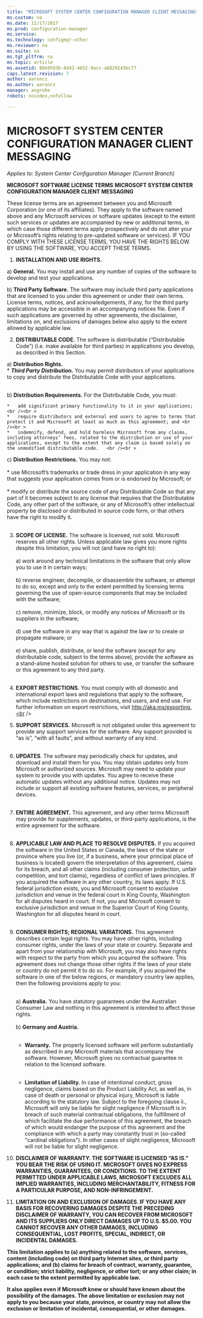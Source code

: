 ```yaml
---
title: "MICROSOFT SYSTEM CENTER CONFIGURATION MANAGER CLIENT MESSAGING"
ms.custom: na
ms.date: 11/17/2017
ms.prod: configuration-manager
ms.service:
ms.technology: configmgr-other
ms.reviewer: na
ms.suite: na
ms.tgt_pltfrm: na
ms.topic: article
ms.assetid: 88e9583b-8d42-4652-9acc-a6829243bc77
caps.latest.revision: 7
author: aaronczms.author: aaronczmanager: angrobe
robots: noindex,nofollow

---
```

# MICROSOFT SYSTEM CENTER CONFIGURATION MANAGER CLIENT MESSAGING*Applies to: System Center Configuration Manager (Current Branch)*
**MICROSOFT SOFTWARE LICENSE TERMS**
**MICROSOFT SYSTEM CENTER CONFIGURATION MANAGER CLIENT MESSAGING**

These license terms are an agreement between you and Microsoft Corporation (or one of its affiliates). They apply to the software named above and any Microsoft services or software updates (except to the extent such services or updates are accompanied by new or additional terms, in which case those different terms apply prospectively and do not alter your or Microsoft’s rights relating to pre-updated software or services). IF YOU COMPLY WITH THESE LICENSE TERMS, YOU HAVE THE RIGHTS BELOW.  BY USING THE SOFTWARE, YOU ACCEPT THESE TERMS.


1.	**INSTALLATION AND USE RIGHTS.**   

  a)	**General.** You may install and use any number of copies of the software to develop and test your applications.   

  b)	**Third Party Software.** The software may include third party applications that are licensed to you under this agreement or under their own terms. License terms, notices, and acknowledgements, if any, for the third party applications may be accessible in an accompanying notices file. Even if such applications are governed by other agreements, the disclaimer, limitations on, and exclusions of damages below also apply to the extent allowed by applicable law.

2. **DISTRIBUTABLE CODE.** The software is distributable (“Distributable Code”) (i.e. make available for third parties) in applications you develop, as described in this Section.  

  a)	**Distribution Rights.**   
      * ***Third Party Distribution.*** You may permit distributors of your applications to copy and distribute the Distributable Code with your applications.     <br /><br >

 b)	**Distribution Requirements.** For the Distributable Code, you must:

    *   add significant primary functionality to it in your applications; <br /><br >
    *   require distributors and external end users to agree to terms that protect it and Microsoft at least as much as this agreement; and <br /><br >
    *   indemnify, defend, and hold harmless Microsoft from any claims, including attorneys’ fees, related to the distribution or use of your applications, except to the extent that any claim is based solely on the unmodified distributable code.   <br /><br >

  c)	**Distribution Restrictions.** You may not:<br /><br >
    *	use Microsoft’s trademarks or trade dress in your application in any way that suggests your application comes from or is endorsed by Microsoft; or<br /><br >
    *	modify or distribute the source code of any Distributable Code so that any part of it becomes subject to any license that requires that the Distributable Code, any other part of the software, or any of Microsoft’s other intellectual property be disclosed or distributed in source code form, or that others have the right to modify it.<br /><br >

3.	**SCOPE OF LICENSE.** The software is licensed, not sold. Microsoft reserves all other rights. Unless applicable law gives you more rights despite this limitation, you will not (and have no right to):<br /><br >
    a)	work around any technical limitations in the software that only allow you to use it in certain ways;<br /><br >
    b)	reverse engineer, decompile, or disassemble the software, or attempt to do so, except and only to the extent permitted by licensing terms governing the use of open-source components that may be included with the software;<br /><br >
    c)	remove, minimize, block, or modify any notices of Microsoft or its suppliers in the software;<br /><br >
    d)	use the software in any way that is against the law or to create or propagate malware; or<br /><br >
    e)	share, publish, distribute, or lend the software (except for any distributable code, subject to the terms above), provide the software as a stand-alone hosted solution for others to use, or transfer the software or this agreement to any third party.<br /><br >

4.	**EXPORT RESTRICTIONS.** You must comply with all domestic and international export laws and regulations that apply to the software, which include restrictions on destinations, end users, and end use. For further information on export restrictions, visit http://aka.ms/exporting.<br /><br >

5.	**SUPPORT SERVICES.** Microsoft is not obligated under this agreement to provide any support services for the software. Any support provided is “as is”, “with all faults”, and without warranty of any kind.<br /><br >

6.	**UPDATES**. The software may periodically check for updates, and download and install them for you. You may obtain updates only from Microsoft or authorized sources. Microsoft may need to update your system to provide you with updates. You agree to receive these automatic updates without any additional notice. Updates may not include or support all existing software features, services, or peripheral devices.<br /><br >

7.	**ENTIRE AGREEMENT.** This agreement, and any other terms Microsoft may provide for supplements, updates, or third-party applications, is the entire agreement for the software.<br /><br >

8.	**APPLICABLE LAW AND PLACE TO RESOLVE DISPUTES.** If you acquired the software in the United States or Canada, the laws of the state or province where you live (or, if a business, where your principal place of business is located) govern the interpretation of this agreement, claims for its breach, and all other claims (including consumer protection, unfair competition, and tort claims), regardless of conflict of laws principles. If you acquired the software in any other country, its laws apply. If U.S. federal jurisdiction exists, you and Microsoft consent to exclusive jurisdiction and venue in the federal court in King County, Washington for all disputes heard in court. If not, you and Microsoft consent to exclusive jurisdiction and venue in the Superior Court of King County, Washington for all disputes heard in court.<br /><br >

9.	**CONSUMER RIGHTS; REGIONAL VARIATIONS.** This agreement describes certain legal rights. You may have other rights, including consumer rights, under the laws of your state or country. Separate and apart from your relationship with Microsoft, you may also have rights with respect to the party from which you acquired the software. This agreement does not change those other rights if the laws of your state or country do not permit it to do so. For example, if you acquired the software in one of the below regions, or mandatory country law applies, then the following provisions apply to you:<br /><br >

    a)	**Australia.** You have statutory guarantees under the Australian Consumer Law and nothing in this agreement is intended to affect those rights.<br /><br >
    b)	**Germany and Austria.**<br /><br >

    *	**Warranty.** The properly licensed software will perform substantially as described in any Microsoft materials that accompany the software. However, Microsoft gives no contractual guarantee in relation to the licensed software.<br /><br >

    * **Limitation of Liability.** In case of intentional conduct, gross negligence, claims based on the Product Liability Act, as well as, in case of death or personal or physical injury, Microsoft is liable according to the statutory law.
    Subject to the foregoing clause ii., Microsoft will only be liable for slight negligence if Microsoft is in breach of such material contractual obligations, the fulfillment of which facilitate the due performance of this agreement, the breach of which would endanger the purpose of this agreement and the compliance with which a party may constantly trust in (so-called "cardinal obligations"). In other cases of slight negligence, Microsoft will not be liable for slight negligence.

10.	**DISCLAIMER OF WARRANTY. THE SOFTWARE IS LICENSED “AS IS.” YOU BEAR THE RISK OF USING IT. MICROSOFT GIVES NO EXPRESS WARRANTIES, GUARANTEES, OR CONDITIONS. TO THE EXTENT PERMITTED UNDER APPLICABLE LAWS, MICROSOFT EXCLUDES ALL IMPLIED WARRANTIES, INCLUDING MERCHANTABILITY, FITNESS FOR A PARTICULAR PURPOSE, AND NON-INFRINGEMENT.**

11.	**LIMITATION ON AND EXCLUSION OF DAMAGES. IF YOU HAVE ANY BASIS FOR RECOVERING DAMAGES DESPITE THE PRECEDING DISCLAIMER OF WARRANTY, YOU CAN RECOVER FROM MICROSOFT AND ITS SUPPLIERS ONLY DIRECT DAMAGES UP TO U.S. $5.00. YOU CANNOT RECOVER ANY OTHER DAMAGES, INCLUDING CONSEQUENTIAL, LOST PROFITS, SPECIAL, INDIRECT, OR INCIDENTAL DAMAGES.**

  **This limitation applies to (a) anything related to the software, services, content (including code) on third party Internet sites, or third party applications; and (b) claims for breach of contract, warranty, guarantee, or condition; strict liability, negligence, or other tort; or any other claim; in each case to the extent permitted by applicable law.**

  **It also applies even if Microsoft knew or should have known about the possibility of the damages. The above limitation or exclusion may not apply to you because your state, province, or country may not allow the exclusion or limitation of incidental, consequential, or other damages.**
